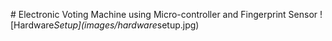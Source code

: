 #   E l e c t r o n i c   V o t i n g   M a c h i n e   u s i n g   M i c r o - c o n t r o l l e r   a n d   F i n g e r p r i n t   S e n s o r 
 
 ! [ H a r d w a r e _ S e t u p ] ( i m a g e s / h a r d w a r e _ s e t u p . j p g ) 